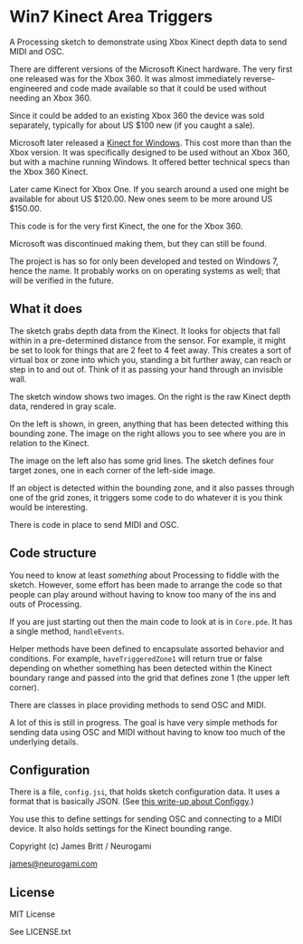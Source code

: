 # Win7 Kinect Area Triggers

A Processing sketch to demonstrate using Xbox Kinect depth data to send MIDI and OSC.

There are different versions of the Microsoft Kinect hardware.  The very first one released was for the Xbox 360.  It was almost immediately reverse-engineered and code made available so that it could be used without needing an Xbox 360.

Since it could be added to an existing Xbox 360 the device was sold separately, typically for about US $100 new (if you caught a sale).

Microsoft later released a [Kinect for Windows](http://www.microsoft.com/en-us/kinectforwindows/).  This cost more than than the Xbox version.  It was specifically designed to be used without an Xbox 360, but with a machine running Windows.  It offered better technical specs than the Xbox 360 Kinect.

Later came Kinect for Xbox One.  If you search around a used one might  be available for about US $120.00. New ones seem to be more around US $150.00.

This code is for the very first Kinect, the one for the Xbox 360.   

Microsoft was discontinued making them, but they can still be found.

The project is has so for only been developed and tested on Windows 7, hence the name.  It probably works on on operating systems as well; that will be verified in the future.


## What it does

The sketch grabs depth data from the Kinect.  It looks for objects that fall within in a pre-determined distance from the sensor.  For example, it might be set to look for things that are 2 feet to 4 feet away.  This creates a sort of virtual box or zone into which you, standing a bit further away, can reach or step in to and out of.  Think of it as passing your hand through an invisible wall.

The sketch window shows two images.  On the right is the raw Kinect depth data, rendered in gray scale. 

On the left is shown, in green, anything that has been detected withing this bounding zone.   The image on the right allows you to see where you are in relation to the Kinect.

The image on the left also has some grid lines.  The sketch defines four target zones, one in each corner of the left-side image.

If an object is detected within the bounding zone, and it also passes through one of the grid zones, it triggers some code to do whatever it is you think would be interesting.  

There is code in place to send MIDI and OSC.

## Code structure

You need to know at least _something_ about Processing to fiddle with the sketch.  However, some effort has been made to arrange the code so that people can play around without having to know too many of the ins and outs of Processing.

If you are just starting out then the main code to look at is in `Core.pde`.  It has a single method, `handleEvents`.

Helper methods have been defined to encapsulate assorted behavior and conditions.  For example, `haveTriggeredZone1` will return true or false depending on whether something has been detected within the Kinect boundary range and passed into the grid that defines zone 1 (the upper left corner).

There are classes in place providing methods to send OSC and MIDI.  

A lot of this is still in progress.  The goal is have very simple methods for sending data using OSC and MIDI without having to know too much of the underlying details.

## Configuration

There is a file, `config.jsi`, that holds sketch configuration data.  It uses a format that is basically JSON.  (See [this write-up about Configgy](http://jamesbritt.com/posts/getting-configgy-with-processing.html).)

You use this to define settings for sending OSC and connecting to a MIDI device.  It also holds settings for the Kinect bounding range.








Copyright (c) James Britt / Neurogami

james@neurogami.com


## License


MIT License

See LICENSE.txt

